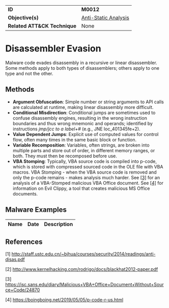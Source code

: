 |||
|---------|------------------------|
|**ID**|**M0012**|
|**Objective(s)**| [Anti-Static Analysis](../anti-static-analysis)|
|**Related ATT&CK Technique**|None|


Disassembler Evasion
====================
Malware code evades disassembly in a recursive or linear disassembler. Some methods apply to both types of disassemblers; others apply to one type and not the other.

Methods
-------
* **Argument Obfuscation**: Simple number or string arguments to API calls are calculated at runtime, making linear disassembly more difficult.
* **Conditional Misdirection**: Conditional jumps are sometimes used to confuse disassembly engines, resulting in the wrong instruction boundaries and thus wrong mnemonic and operands; identified by instructions *jmp/jcc to a label+#* (e.g., JNE loc_401345fe+2).
* **Value Dependent Jumps**: Explicit use of computed values for control flow, often many times in the same basic block or function.
* **Variable Recomposition**: Variables, often strings, are broken into multiple parts and store out of order, in different memory ranges, or both. They must then be recomposed before use.
* **VBA Stomping**: Typically, VBA source code is compiled into p-code, which is stored with compressed sourced code in the OLE file with VBA macros. VBA Stomping - when the VBA source code is removed and only the p-code remains - makes analysis much harder. See [[3]](#3) for an analysis of a VBA-Stomped malicious VBA Office document. See [[4]](#4) for information on Evil Clippy, a tool that creates malicious MS Office documents.
   
Malware Examples
----------------
|Name|Date|Description|
|-----------------------------|--------|-----------------------------|

References
----------
<a name="1">[1]</a> http://staff.ustc.edu.cn/~bjhua/courses/security/2014/readings/anti-disas.pdf

<a name="2">[2]</a> http://www.kernelhacking.com/rodrigo/docs/blackhat2012-paper.pdf

<a name="3">[3]</a> https://isc.sans.edu/diary/Malicious+VBA+Office+Document+Without+Source+Code/24870

<a name="4">[4]</a> https://boingboing.net/2019/05/05/p-code-r-us.html 
